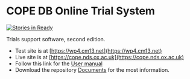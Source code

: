 # COPE DB Online Trial System

[![Stories in Ready](https://badge.waffle.io/allybradley/cope.png?label=ready&title=Ready)](https://waffle.io/allybradley/cope)

Trials support software, second edition.

* Test site is at [https://wp4.cm13.net](https://wp4.cm13.net)
* Live site is at [https://cope.nds.ox.ac.uk](https://cope.nds.ox.ac.uk)
* Follow this link for the [User manual](docs/user_manual.md)
* Download the repository [Documents](https://github.com/AllyBradley/COPE/blob/master/docs/_build.zip) for the most information.
